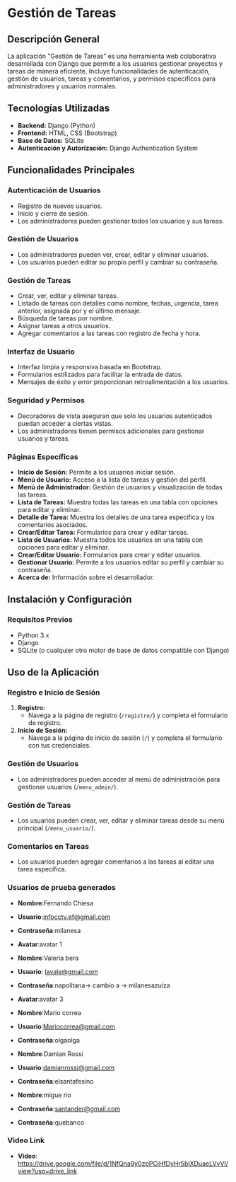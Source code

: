# Gestión de Tareas

## Descripción General
La aplicación "Gestión de Tareas" es una herramienta web colaborativa desarrollada con Django que permite a los usuarios gestionar proyectos y tareas de manera eficiente. Incluye funcionalidades de autenticación, gestión de usuarios, tareas y comentarios, y permisos específicos para administradores y usuarios normales.

## Tecnologías Utilizadas
- **Backend:** Django (Python)
- **Frontend:** HTML, CSS (Bootstrap)
- **Base de Datos:** SQLite
- **Autenticación y Autorización:** Django Authentication System

## Funcionalidades Principales

### Autenticación de Usuarios
- Registro de nuevos usuarios.
- Inicio y cierre de sesión.
- Los administradores pueden gestionar todos los usuarios y sus tareas.

### Gestión de Usuarios
- Los administradores pueden ver, crear, editar y eliminar usuarios.
- Los usuarios pueden editar su propio perfil y cambiar su contraseña.

### Gestión de Tareas
- Crear, ver, editar y eliminar tareas.
- Listado de tareas con detalles como nombre, fechas, urgencia, tarea anterior, asignada por y el último mensaje.
- Búsqueda de tareas por nombre.
- Asignar tareas a otros usuarios.
- Agregar comentarios a las tareas con registro de fecha y hora.

### Interfaz de Usuario
- Interfaz limpia y responsiva basada en Bootstrap.
- Formularios estilizados para facilitar la entrada de datos.
- Mensajes de éxito y error proporcionan retroalimentación a los usuarios.

### Seguridad y Permisos
- Decoradores de vista aseguran que solo los usuarios autenticados puedan acceder a ciertas vistas.
- Los administradores tienen permisos adicionales para gestionar usuarios y tareas.

### Páginas Específicas
- **Inicio de Sesión:** Permite a los usuarios iniciar sesión.
- **Menú de Usuario:** Acceso a la lista de tareas y gestión del perfil.
- **Menú de Administrador:** Gestión de usuarios y visualización de todas las tareas.
- **Lista de Tareas:** Muestra todas las tareas en una tabla con opciones para editar y eliminar.
- **Detalle de Tarea:** Muestra los detalles de una tarea específica y los comentarios asociados.
- **Crear/Editar Tarea:** Formularios para crear y editar tareas.
- **Lista de Usuarios:** Muestra todos los usuarios en una tabla con opciones para editar y eliminar.
- **Crear/Editar Usuario:** Formularios para crear y editar usuarios.
- **Gestionar Usuario:** Permite a los usuarios editar su perfil y cambiar su contraseña.
- **Acerca de:** Información sobre el desarrollador.

## Instalación y Configuración

### Requisitos Previos
- Python 3.x
- Django
- SQLite (o cualquier otro motor de base de datos compatible con Django)


## Uso de la Aplicación

### Registro e Inicio de Sesión
1. **Registro:**
    - Navega a la página de registro (`/registro/`) y completa el formulario de registro.
2. **Inicio de Sesión:**
    - Navega a la página de inicio de sesión (`/`) y completa el formulario con tus credenciales.

### Gestión de Usuarios
- Los administradores pueden acceder al menú de administración para gestionar usuarios (`/menu_admin/`).

### Gestión de Tareas
- Los usuarios pueden crear, ver, editar y eliminar tareas desde su menú principal (`/menu_usuario/`).

### Comentarios en Tareas
- Los usuarios pueden agregar comentarios a las tareas al editar una tarea específica.

### Usuarios de prueba generados


- **Nombre**:Fernando Chiesa
- **Usuario**:infocctv.ef@gmail.com
- **Contraseña**:milanesa
- **Avatar**:avatar 1

- **Nombre**:Valeria bera
- **Usuario**: lavale@gmail.com
- **Contraseña**:napolitana-> cambio a -> milanesazuiza
- **Avatar**:avatar 3

- **Nombre**:Mario correa
- **Usuario**:Mariocorrea@gmail.com
- **Contraseña**:olgaolga


- **Nombre**:Damian Rossi 
- **Usuario**:damianrossi@gmail.com
- **Contraseña**:elsantafesino

- **Nombre**:migue rio
- **Contraseña**:santander@gmail.com
- **Contraseña**:quebanco

### Video Link
- **Video**: https://drive.google.com/file/d/1NfQna9y0zpPCiHfDyHr5bIXDuaeLVvVI/view?usp=drive_link